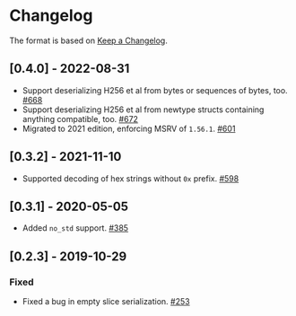 # Changelog

The format is based on [Keep a Changelog].

[Keep a Changelog]: http://keepachangelog.com/en/1.0.0/

## [0.4.0] - 2022-08-31
- Support deserializing H256 et al from bytes or sequences of bytes, too. [#668](https://github.com/paritytech/parity-common/pull/668)
- Support deserializing H256 et al from newtype structs containing anything compatible, too. [#672](https://github.com/paritytech/parity-common/pull/672)
- Migrated to 2021 edition, enforcing MSRV of `1.56.1`. [#601](https://github.com/paritytech/parity-common/pull/601)

## [0.3.2] - 2021-11-10
- Supported decoding of hex strings without `0x` prefix. [#598](https://github.com/paritytech/parity-common/pull/598)

## [0.3.1] - 2020-05-05
- Added `no_std` support. [#385](https://github.com/paritytech/parity-common/pull/385)

## [0.2.3] - 2019-10-29
### Fixed
- Fixed a bug in empty slice serialization. [#253](https://github.com/paritytech/parity-common/pull/253)
